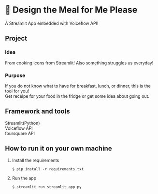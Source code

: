 # 🎈 Design the Meal for Me Please

A Streamlit App embedded with Voiceflow API!



## Project

### Idea
From cooking icons from Streamlit! Also something struggles us everyday!

### Purpose
If you do not know what to have for breakfast, lunch, or dinner, this is the tool for you!  
Get receipe for your food in the fridge or get some idea about going out.

## Framework and tools

Streamlit(Python)    
Voiceflow API  
foursquare API


## How to run it on your own machine

1. Install the requirements

   ```
   $ pip install -r requirements.txt
   ```

2. Run the app

   ```
   $ streamlit run streamlit_app.py
   ```
